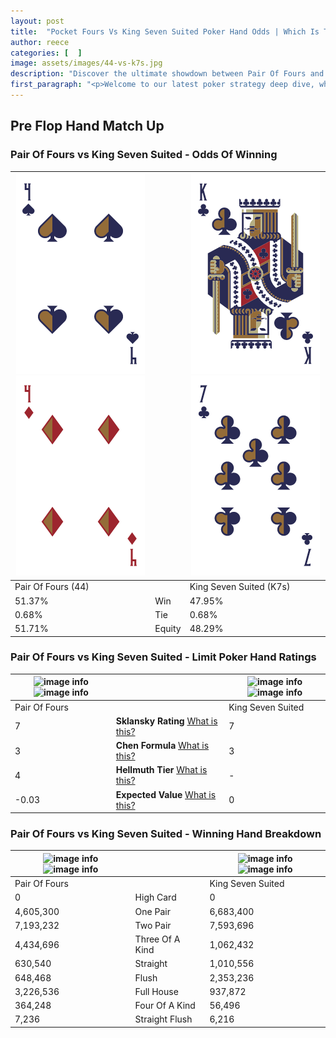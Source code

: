 ```yaml
---
layout: post
title:  "Pocket Fours Vs King Seven Suited Poker Hand Odds | Which Is The Better Hand In Poker? A Complete Guide"
author: reece
categories: [  ]
image: assets/images/44-vs-k7s.jpg
description: "Discover the ultimate showdown between Pair Of Fours and King Seven Suited in poker! Uncover the odds, strategies, and scenarios where one hand triumphs over the other. Get ready to up your poker game with this thrilling analysis."
first_paragraph: "<p>Welcome to our latest poker strategy deep dive, where we're pitting two distinct hands against each other in a high-stakes showdown: Pair Of Fours vs King Seven Suited.</p><p>In the dynamic world of poker, every decision counts, and knowing which hand holds the upper hand is key to your success at the table.</p><p>In this article, we'll dissect these two hands, explore the scenarios where one dominates the other, and equip you with the knowledge to make strategic choices that can tip the odds in your favor.</p><p>Get ready to unravel the intriguing dynamics of these poker hands and elevate your game to new heights.</p>"
---
```




[comment]: # (sp0)

## Pre Flop Hand Match Up

<div class="table hand-ratings" markdown="1"> 



### Pair Of Fours vs King Seven Suited - Odds Of Winning


    
| ![image info](assets/images/hand1/4.png) ![image info](assets/images/hand1/4o.png) |  | ![image info](assets/images/hand2/k.png) ![image info](assets/images/hand2/7.png) |
| -------- | -------- | -------- |
| Pair Of Fours (44) |  | King Seven Suited (K7s) |
| 51.37% | Win | 47.95% |
| 0.68% | Tie | 0.68% |
| 51.71% | Equity | 48.29% |




[comment]: # (sp1)



### Pair Of Fours vs King Seven Suited - Limit Poker Hand Ratings


    
| ![image info](https://www.riverpairs.com/assets/images/hand1/4.png) ![image info](https://www.riverpairs.com/assets/images/hand1/4o.png) |  | ![image info](https://www.riverpairs.com/assets/images/hand2/k.png) ![image info](https://www.riverpairs.com/assets/images/hand2/7.png) |
| -------- | -------- | -------- |
| Pair Of Fours |  | King Seven Suited |
| 7 | **Sklansky Rating** [What is this?](/sklansky-rating-explained) | 7 |
| 3 | **Chen Formula** [What is this?](/chen-formula-explained) | 3 |
| 4 | **Hellmuth Tier** [What is this?](/Hellmuth-tier-explained) | - |
| -0.03 | **Expected Value** [What is this?](/expected-value-explained) | 0 |




[comment]: # (sp2)



### Pair Of Fours vs King Seven Suited - Winning Hand Breakdown


    
| ![image info](https://www.riverpairs.com/assets/images/hand1/4.png) ![image info](https://www.riverpairs.com/assets/images/hand1/4o.png) |  | ![image info](https://www.riverpairs.com/assets/images/hand2/k.png) ![image info](https://www.riverpairs.com/assets/images/hand2/7.png) |
| -------- | -------- | -------- |
| Pair Of Fours |  | King Seven Suited |
| 0 | High Card | 0 |
| 4,605,300 | One Pair | 6,683,400 |
| 7,193,232 | Two Pair | 7,593,696 |
| 4,434,696 | Three Of A Kind | 1,062,432 |
| 630,540 | Straight | 1,010,556 |
| 648,468 | Flush | 2,353,236 |
| 3,226,536 | Full House | 937,872 |
| 364,248 | Four Of A Kind | 56,496 |
| 7,236 | Straight Flush | 6,216 |




[comment]: # (sp3)



</div>

[comment]: # (sp4)



[comment]: # (sp5)

